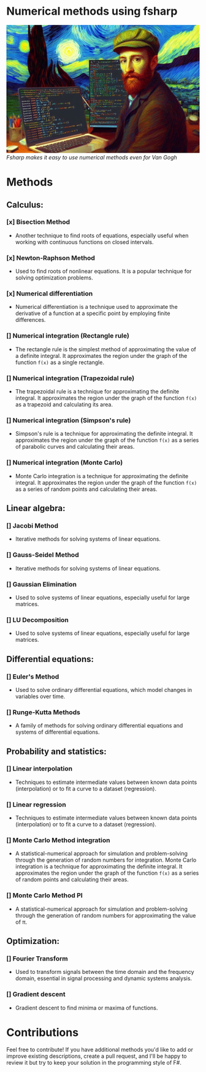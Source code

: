 # Numerical methods using fsharp

![VG using F#](./img/VG.jpeg)
_Fsharp makes it easy to use numerical methods even for Van Gogh_

# Methods

## Calculus:

### [x] Bisection Method

- Another technique to find roots of equations, especially useful when working with continuous functions on closed intervals.

### [x] Newton-Raphson Method

- Used to find roots of nonlinear equations. It is a popular technique for solving optimization problems.

### [x] Numerical differentiation

- Numerical differentiation is a technique used to approximate the derivative of a function at a specific point by employing finite differences. 

### [] Numerical integration (Rectangle rule)

- The rectangle rule is the simplest method of approximating the value of a definite integral. It approximates the region under the graph of the function `f(x)` as a single rectangle.

### [] Numerical integration (Trapezoidal rule)

- The trapezoidal rule is a technique for approximating the definite integral. It approximates the region under the graph of the function `f(x)` as a trapezoid and calculating its area.

### [] Numerical integration (Simpson's rule)

- Simpson's rule is a technique for approximating the definite integral. It approximates the region under the graph of the function `f(x)` as a series of parabolic curves and calculating their areas.

### [] Numerical integration (Monte Carlo)

- Monte Carlo integration is a technique for approximating the definite integral. It approximates the region under the graph of the function `f(x)` as a series of random points and calculating their areas.

## Linear algebra:

### [] Jacobi Method 

- Iterative methods for solving systems of linear equations.

### [] Gauss-Seidel Method

- Iterative methods for solving systems of linear equations.

### [] Gaussian Elimination

- Used to solve systems of linear equations, especially useful for large matrices.

### [] LU Decomposition

- Used to solve systems of linear equations, especially useful for large matrices.

## Differential equations:

### [] Euler's Method

- Used to solve ordinary differential equations, which model changes in variables over time.

### [] Runge-Kutta Methods

- A family of methods for solving ordinary differential equations and systems of differential equations.

## Probability and statistics:

### [] Linear interpolation 

- Techniques to estimate intermediate values between known data points (interpolation) or to fit a curve to a dataset (regression).

### []  Linear regression 

- Techniques to estimate intermediate values between known data points (interpolation) or to fit a curve to a dataset (regression).

### [] Monte Carlo Method integration

- A statistical-numerical approach for simulation and problem-solving through the generation of random numbers for integration. Monte Carlo integration is a technique for approximating the definite integral. It approximates the region under the graph of the function `f(x)` as a series of random points and calculating their areas.


### [] Monte Carlo Method PI

- A statistical-numerical approach for simulation and problem-solving through the generation of random numbers for approximating the value of π.

## Optimization:

### [] Fourier Transform

- Used to transform signals between the time domain and the frequency domain, essential in signal processing and dynamic systems analysis.

### [] Gradient descent

- Gradient descent to find minima or maxima of functions.

# Contributions

Feel free to contribute! If you have additional methods you'd like to add or improve existing descriptions, create a pull request, and I'll be happy to review it but try to keep your solution in the programming style of F#.
